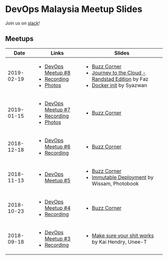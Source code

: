 # DevOps Malaysia Meetup Slides

Join us on [slack](http://engineersmy.herokuapp.com)!

## Meetups

Date | Links |  Slides
-----|--------|---------------
2019-02-19 | <ul><li>[DevOps Meetup #8](https://www.meetup.com/DevOpsMalaysia/events/258929697/)</li><li>[Recording](https://youtu.be/1BU-zy9cjUY)</li><li>[Photos](https://photos.app.goo.gl/KFzVQ8osTdpjpDJ89)</li></ul> | <ul><li>[Buzz Corner](https://devops-my.github.io/meetup/buzz-2019-02.html)</li><li>[Journey to the Cloud - Randstad Edition](https://docs.google.com/presentation/d/1YBw8DTLYK8-9MrmENlO1NNYEjdGiCCSNbBnYaCYxJk8/edit?usp=sharing) by Faz</li><li>[Docker init](https://asyazwan.github.io/devopsmy-slides/docker-init.html) by Syazwan</li></ul>
2019-01-15 | <ul><li>[DevOps Meetup #7](https://www.meetup.com/DevOpsMalaysia/events/257897605/)</li><li>[Recording](https://youtu.be/TMJ1GRnRbgY)</li><li>[Photos](https://photos.app.goo.gl/6kJSmo6kigamDQMx5)</li></ul> | <ul><li>[Buzz Corner](https://devops-my.github.io/meetup/buzz-2019-01.html)</li></ul>
2018-12-18 | <ul><li>[DevOps Meetup #6](https://www.meetup.com/DevOpsMalaysia/events/256936840/)</li><li>[Recording](https://youtu.be/7vtx980FyqY)</li></ul> | <ul><li>[Buzz Corner](https://devops-my.github.io/meetup/buzz-2018-12.html)</li></ul>
2018-11-13 | <ul><li>[DevOps Meetup #5](https://www.meetup.com/DevOpsMalaysia/events/255908972/)</li></ul> | <ul><li>[Buzz Corner](https://devops-my.github.io/meetup/buzz-2018-11.html)</li><li>[Immutable Deployment](https://docs.google.com/presentation/d/11p9b_BkEXVk-pzZCvWWIwk6d-w3TGZTrV56TL3ahZog/edit?usp=sharing) by Wissam, Photobook</li></ul>
2018-10-23 | <ul><li>[DevOps Meetup #4](https://www.meetup.com/DevOpsMalaysia/events/255553444/)</li><li>[Recording](https://youtu.be/8J0zEI3Uc4A)</li></ul> | <ul><li>[Buzz Corner](https://devops-my.github.io/meetup/buzz-2018-10.html)</li></ul>
2018-09-18 | <ul><li>[DevOps Meetup #3](https://www.meetup.com/DevOpsMalaysia/events/254213112/)</li><li>[Recording](https://youtu.be/8J0zEI3Uc4A)</li></ul> | <ul><li>[Make sure your shit works](http://talks.webconverger.com/2018-09-18/#1) by Kai Hendry, Unee-T</li></ul>
